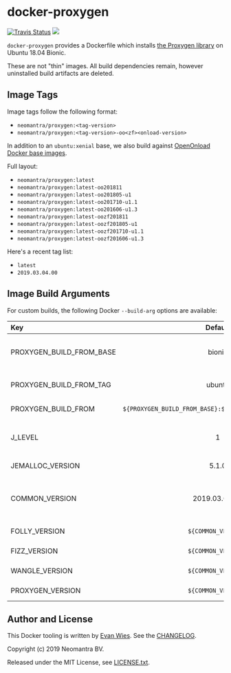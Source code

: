 # docker-proxygen

[![Travis Status](https://travis-ci.org/neomantra/docker-proxygen.svg?branch=master)](https://travis-ci.org/neomantra/docker-proxygen)  [![](https://images.microbadger.com/badges/image/neomantra/proxygen.svg)](https://microbadger.com/#/images/neomantra/proxygen "microbadger.com")

`docker-proxygen` provides a Dockerfile which installs [the Proxygen library](https://github.com/facebook/proxygen) on Ubuntu 18.04 Bionic.

These are not "thin" images.  All build dependencies remain, however uninstalled build artifacts are deleted.

## Image Tags

Image tags follow the following format:

 * `neomantra/proxygen:<tag-version>`
 * `neomantra/proxygen:<tag-version>-oo<zf><onload-version>`

In addition to an `ubuntu:xenial` base, we also build against [OpenOnload Docker base images](https://github.com/neomantra/docker-onload).

Full layout:

 * `neomantra/proxygen:latest`
 * `neomantra/proxygen:latest-oo201811`
 * `neomantra/proxygen:latest-oo201805-u1`
 * `neomantra/proxygen:latest-oo201710-u1.1`
 * `neomantra/proxygen:latest-oo201606-u1.3`
 * `neomantra/proxygen:latest-oozf201811`
 * `neomantra/proxygen:latest-oozf201805-u1`
 * `neomantra/proxygen:latest-oozf201710-u1.1`
 * `neomantra/proxygen:latest-oozf201606-u1.3`

Here's a recent tag list:
  * `latest`
  * `2019.03.04.00`


## Image Build Arguments

For custom builds, the following Docker `--build-arg` options are available:

| Key  | Default | Description |
:----- | :-----: |:----------- |
|PROXYGEN_BUILD_FROM_BASE | bionic |Docker image to base build on. |
|PROXYGEN_BUILD_FROM_TAG | ubuntu |Docker tag to base build on. |
|PROXYGEN_BUILD_FROM | `${PROXYGEN_BUILD_FROM_BASE}:${PROXYGEN_BUILD_FROM_TAG}` |Full Docker `FROM` path. |
|J_LEVEL | 1 |Concurrent build level (passed to `-j`) |
|JEMALLOC_VERSION | 5.1.0 |[jemalloc](https://github.com/jemalloc/jemalloc) version. |
|COMMON_VERSION | 2019.03.04.00 |Common version for all the Facebook libraries. |
|FOLLY_VERSION | `${COMMON_VERSION}` |[Folly](https://github.com/facebook/folly) version. |
|FIZZ_VERSION | `${COMMON_VERSION}` |[Fizz](https://github.com/facebookincubator/fizz) version. |
|WANGLE_VERSION | `${COMMON_VERSION}` |[Wangle](https://github.com/facebook/wangle) version. |
|PROXYGEN_VERSION | `${COMMON_VERSION}` |[Proxygen](https://github.com/facebook/proxygen) version. |

## Author and License

This Docker tooling is written by [Evan Wies](https://github.com/neomantra/docker-proxygen). See the [CHANGELOG](https://github.com/neomantra/docker-onload/blob/master/CHANGELOG.md).

Copyright (c) 2019 Neomantra BV.

Released under the MIT License, see [LICENSE.txt](https://github.com/neomantra/docker-onload/blob/master/LICENSE.txt).
